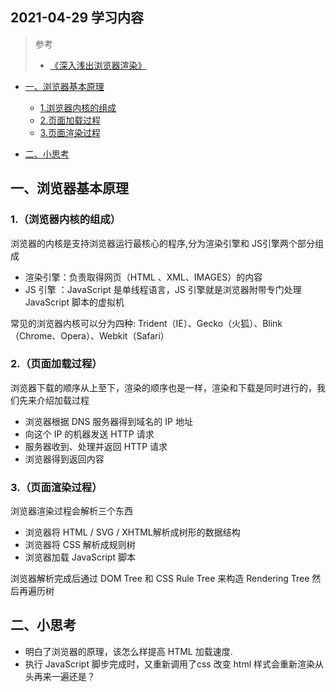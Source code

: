 ## 2021-04-29 学习内容
> 参考
> * [《深入浅出浏览器渲染》](https://github.com/ljianshu/Blog/issues/51) 

 * [一、浏览器基本原理]()
   * [1.浏览器内核的组成](#1浏览器内核的组成)
   * [2.页面加载过程](#2页面加载过程)
   * [3.页面渲染过程](#3页面渲染过程)

 * [二、小思考]()

## 一、浏览器基本原理
### 1.（浏览器内核的组成）  
  浏览器的内核是支持浏览器运行最核心的程序,分为渲染引擎和 JS引擎两个部分组成
 * 渲染引擎：负责取得网页（HTML 、XML、IMAGES）的内容
 * JS 引擎 ：JavaScript 是单线程语言，JS 引擎就是浏览器附带专门处理 JavaScript 脚本的虚拟机  

  常见的浏览器内核可以分为四种: Trident（IE）、Gecko（火狐）、Blink（Chrome、Opera）、Webkit（Safari）
### 2.（页面加载过程）
  浏览器下载的顺序从上至下，渲染的顺序也是一样，渲染和下载是同时进行的，我们先来介绍加载过程  

 * 浏览器根据 DNS 服务器得到域名的 IP 地址
 * 向这个 IP 的机器发送 HTTP 请求
 * 服务器收到、处理并返回 HTTP 请求
 * 浏览器得到返回内容
  
### 3.（页面渲染过程）
浏览器渲染过程会解析三个东西
 * 浏览器将 HTML / SVG / XHTML解析成树形的数据结构
 * 浏览器将 CSS 解析成规则树
 * 浏览器加载 JavaScript 脚本

浏览器解析完成后通过 DOM Tree 和 CSS Rule Tree 来构造 Rendering Tree 然后再遍历树

## 二、小思考
 * 明白了浏览器的原理，该怎么样提高 HTML 加载速度.
 * 执行 JavaScript 脚步完成时，又重新调用了css 改变 html 样式会重新渲染从头再来一遍还是？


